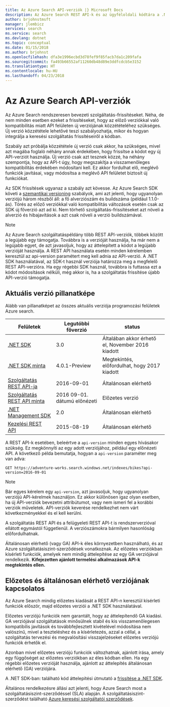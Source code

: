 ```yaml
---
title: Az Azure Search API-verziók |} Microsoft Docs
description: Az Azure Search REST API-k és az ügyféloldali kódtára a .NET SDK házirendje.
author: brjohnstmsft
manager: jlembicz
services: search
ms.service: search
ms.devlang: dotnet
ms.topic: conceptual
ms.date: 01/15/2018
ms.author: brjohnst
ms.openlocfilehash: dfa3e1996ecbd3d78fef9f85facb7da1c209fafa
ms.sourcegitcommit: fa493b66552af11260db48d89e3ddfcdcb5e3152
ms.translationtype: HT
ms.contentlocale: hu-HU
ms.lasthandoff: 04/23/2018
---
```

# <a name="api-versions-in-azure-search"></a>Az Azure Search API-verziók
Az Azure Search rendszeresen bevezeti szolgáltatás-frissítéseket. Néha, de nem minden esetben ezeket a frissítéseket, hogy az előző verziókkal való kompatibilitás miatt API felületen új verziójának közzétételéhez szükséges. Új verzió közzététele lehetővé teszi szabályozhatja, mikor és hogyan integrálja a keresési szolgáltatás frissítéseiről a kódban.

Szabály azt próbálja közzététele új verzió csak akkor, ha szükséges, mivel azt magába foglaló néhány annak érdekében, hogy frissítse a kódot egy új API-verziót használja. Új verzió csak azt tesznek közzé, ha néhány szempontja, hogy az API-t úgy, hogy megszakítja a visszamenőleges kompatibilitás érdekében módosítani kell. Ez akkor fordulhat elő, meglévő funkciók javításai, vagy módosítsa a meglévő API felületet biztosít új funkciókat.

Az SDK frissítések ugyanaz a szabály azt kövesse. Az Azure Search SDK követi a [szemantikai versioning](http://semver.org/) szabályok, ami azt jelenti, hogy ugyanolyan verziójú három részből áll: a fő alverziószám és buildszáma (például 1.1.0-ás). Törés az előző verziókkal való kompatibilitás változások esetén csak az SDK új főverzió azt ad ki. Nem törhető szolgáltatás-frissítéseket azt növeli a alverzió és hibajavítások a azt csak növeli a verzió buildszámával.

> [!NOTE]
> Az Azure Search szolgáltatáspéldány több REST API-verziók, többek között a legújabb egy támogatja. Továbbra is a verzióját használja, ha már nem a legújabb egyet, de azt javasoljuk, hogy az áttelepített a kódot a legújabb verzióját használja. A REST API használata esetén minden kérelemben keresztül az api-version paramétert meg kell adnia az API-verzió. A .NET SDK használatával, az SDK-t használ verziója határozza meg a megfelelő REST API-verzióra. Ha egy régebbi SDK használ, továbbra is futtassa ezt a kódot módosítások nélküli, még akkor is, ha a szolgáltatás frissítése újabb API-verzió támogatja.

## <a name="snapshot-of-current-versions"></a>Aktuális verzió pillanatképe
Alább van pillanatképet az összes aktuális verziója programozási felületek Azure search.

| Felületek | Legutóbbi főverzió | status |
| --- | --- | --- |
| [.NET SDK](https://aka.ms/search-sdk) |3.0 |Általában akkor érhető el, November 2016 kiadott |
| [.NET SDK minta](https://aka.ms/search-sdk-preview) |4.0.1-Preview |Megtekintés, előfordulhat, hogy 2017 kiadott |
| [Szolgáltatás REST API-ja](https://docs.microsoft.com/rest/api/searchservice/) |2016-09-01 |Általánosan elérhető |
| [Szolgáltatás REST API minta](search-api-2016-09-01-preview.md) |2016 09-01. dátumú előnézeti |Előzetes verzió |
| [.NET Management SDK](https://aka.ms/search-mgmt-sdk) |2.0 |Általánosan elérhető |
| [Kezelési REST API](https://docs.microsoft.com/rest/api/searchmanagement/) |2015-08-19 |Általánosan elérhető |

A REST API-k esetében, beleértve a `api-version` minden egyes hívásakor szükség. Ez megkönnyíti az egy adott verziójához, például egy előnézeti API. A következő példa bemutatja, hogyan a `api-version` paraméter meg van adva:

    GET https://adventure-works.search.windows.net/indexes/bikes?api-version=2016-09-01

> [!NOTE]
> Bár egyes kérelem egy `api-version`, azt javasoljuk, hogy ugyanolyan verziójú API-kérelmek használjon. Ez akkor különösen igaz olyan esetben, ha új API-verziók bevezetni attribútumot, vagy nem ismeri fel a korábbi verziók műveletek. API-verziók keverése rendelkezhet nem várt következményekkel és el kell kerülni.
>
> A szolgáltatás REST API és a felügyeleti REST API-t is rendszerverzióval ellátott egymástól függetlenül. A verziószámokra bármilyen hasonlóság előfordulhatnak.

Általánosan elérhető (vagy GA) API-k éles környezetben használható, és az Azure szolgáltatásiszint-szerződések vonatkoznak. Az előzetes verziókban kísérleti funkciók, amelyek nem mindig áttelepítése az egy GA verziójával rendelkezik. **Kifejezetten ajánlott termelési alkalmazások API-k megtekintés ellen.**

## <a name="about-preview-and-generally-available-versions"></a>Előzetes és általánosan elérhető verziójának kapcsolatos
Az Azure Search mindig előzetes kiadását a REST API-n keresztül kísérleti funkciók először, majd előzetes verziói a .NET SDK használatával.

Előzetes verziójú funkciók nem garantált, hogy az áttelepítendő GA kiadási. GA verziójával szolgáltatások minősülnek stabil és kis visszamenőlegesen kompatibilis javítások és továbbfejlesztett kivételével módosítása nem valószínű, mivel a teszteléshez és a kísérletezés, azzal a céllal, a szolgáltatás tervezési és megvalósítási visszajelzéseket előzetes verziójú funkciók érhetők el.

Azonban mivel előzetes verziójú funkciók változhatnak, ajánlott írása, amely egy függőséget az előzetes verziókban az éles kódban ellen. Ha egy régebbi előzetes verzióját használja, ajánlott az áttelepítés általánosan elérhető (GA) verziójára.

A .NET SDK-ban: található kód áttelepítési útmutató a [frissítése a .NET SDK](search-dotnet-sdk-migration.md).

Általános rendelkezésre állási azt jelenti, hogy Azure Search most a szolgáltatásiszint-szerződéssel (SLA) alapján. A szolgáltatásiszint-szerződést található [Azure keresési szolgáltatói szerződések](https://azure.microsoft.com/support/legal/sla/search/v1_0/).
